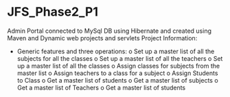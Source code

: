 # JFS_Phase2_P1
Admin Portal connected to MySql DB using Hibernate and created using Maven and Dynamic web projects and servlets
Project Information: 
-	Generic features and three operations: 
o	Set up a master list of all the subjects for all the classes
o	Set up a master list of all the teachers
o	Set up a master list of all the classes
o	Assign classes for subjects from the master list
o	Assign teachers to a class for a subject 
o	Assign Students to Class
o	Get a master list of students 
o	Get a master list of subjects
o	Get a master list of Teachers
o	Get a master list of students
